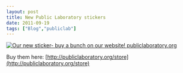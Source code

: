 ```yaml
---
layout: post
title: New Public Laboratory stickers
date: 2011-09-19
tags: ["Blog","publiclab"]
---
```


[![Our new sticker- buy a bunch on our website! publiclaboratory.org](6148841127_fef3d3ac00.jpg)](http://www.flickr.com/photos/recordandremember/6148841127/ "Our new sticker- buy a bunch on our website! publiclaboratory.org by Shannon Dosemagen, on Flickr")

Buy them here: [http://publiclaboratory.org/store](http://publiclaboratory.org/store)